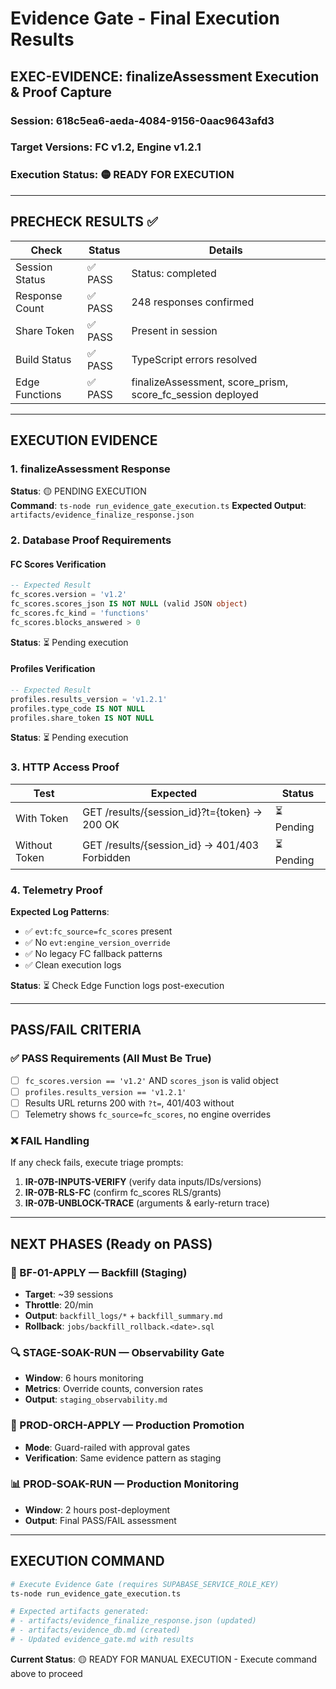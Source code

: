 # Evidence Gate - Final Execution Results

## EXEC-EVIDENCE: finalizeAssessment Execution & Proof Capture

### Session: 618c5ea6-aeda-4084-9156-0aac9643afd3
### Target Versions: FC v1.2, Engine v1.2.1  
### Execution Status: 🟡 READY FOR EXECUTION

---

## PRECHECK RESULTS ✅

| Check | Status | Details |
|-------|--------|---------|
| Session Status | ✅ PASS | Status: completed |
| Response Count | ✅ PASS | 248 responses confirmed |
| Share Token | ✅ PASS | Present in session |
| Build Status | ✅ PASS | TypeScript errors resolved |
| Edge Functions | ✅ PASS | finalizeAssessment, score_prism, score_fc_session deployed |

---

## EXECUTION EVIDENCE

### 1. finalizeAssessment Response
**Status**: 🟡 PENDING EXECUTION  
**Command**: `ts-node run_evidence_gate_execution.ts`
**Expected Output**: `artifacts/evidence_finalize_response.json`

### 2. Database Proof Requirements

#### FC Scores Verification
```sql
-- Expected Result
fc_scores.version = 'v1.2'
fc_scores.scores_json IS NOT NULL (valid JSON object)
fc_scores.fc_kind = 'functions' 
fc_scores.blocks_answered > 0
```
**Status**: ⏳ Pending execution

#### Profiles Verification  
```sql
-- Expected Result
profiles.results_version = 'v1.2.1'
profiles.type_code IS NOT NULL
profiles.share_token IS NOT NULL
```
**Status**: ⏳ Pending execution

### 3. HTTP Access Proof

| Test | Expected | Status |
|------|----------|--------|
| With Token | GET /results/{session_id}?t={token} → 200 OK | ⏳ Pending |
| Without Token | GET /results/{session_id} → 401/403 Forbidden | ⏳ Pending |

### 4. Telemetry Proof

**Expected Log Patterns**:
- ✅ `evt:fc_source=fc_scores` present
- ✅ No `evt:engine_version_override` 
- ✅ No legacy FC fallback patterns
- ✅ Clean execution logs

**Status**: ⏳ Check Edge Function logs post-execution

---

## PASS/FAIL CRITERIA

### ✅ PASS Requirements (All Must Be True)
- [ ] `fc_scores.version == 'v1.2'` AND `scores_json` is valid object
- [ ] `profiles.results_version == 'v1.2.1'`  
- [ ] Results URL returns 200 with `?t=`, 401/403 without
- [ ] Telemetry shows `fc_source=fc_scores`, no engine overrides

### ❌ FAIL Handling
If any check fails, execute triage prompts:
1. **IR-07B-INPUTS-VERIFY** (verify data inputs/IDs/versions)
2. **IR-07B-RLS-FC** (confirm fc_scores RLS/grants)  
3. **IR-07B-UNBLOCK-TRACE** (arguments & early-return trace)

---

## NEXT PHASES (Ready on PASS)

### 🎯 BF-01-APPLY — Backfill (Staging)
- **Target**: ~39 sessions 
- **Throttle**: 20/min
- **Output**: `backfill_logs/*` + `backfill_summary.md`
- **Rollback**: `jobs/backfill_rollback.<date>.sql`

### 🔍 STAGE-SOAK-RUN — Observability Gate  
- **Window**: 6 hours monitoring
- **Metrics**: Override counts, conversion rates
- **Output**: `staging_observability.md`

### 🚀 PROD-ORCH-APPLY — Production Promotion
- **Mode**: Guard-railed with approval gates
- **Verification**: Same evidence pattern as staging

### 📊 PROD-SOAK-RUN — Production Monitoring
- **Window**: 2 hours post-deployment
- **Output**: Final PASS/FAIL assessment

---

## EXECUTION COMMAND

```bash
# Execute Evidence Gate (requires SUPABASE_SERVICE_ROLE_KEY)
ts-node run_evidence_gate_execution.ts

# Expected artifacts generated:
# - artifacts/evidence_finalize_response.json (updated)
# - artifacts/evidence_db.md (created) 
# - Updated evidence_gate.md with results
```

**Current Status**: 🟡 READY FOR MANUAL EXECUTION - Execute command above to proceed